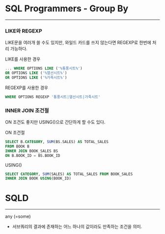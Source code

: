 # SQL Programmers - Group By

---

### LIKE와 REGEXP
LIKE문을 여러개 쓸 수도 있지만, 와일드 카드를 쓰지 않는다면 
REGEXP로 한번에 처리 가능하다. 

LIKE를 사용한 경우
```SQL
... WHERE OPTIONS LIKE ('%통풍시트%')
OR OPTIONS LIKE ('%열선시트%')
OR OPTIONS LIKE ('%가죽시트%')
```
REGEXP를 사용한 경우
```SQL
WHERE OPTIONS REGEXP '통풍시트|열선시트|가죽시트'
```

### INNER JOIN 조건절
ON 조건도 좋지만 USING()으로 간단하게 할 수도 있다. 

ON 조건절
```SQL
SELECT B.CATEGORY, SUM(BS.SALES) AS TOTAL_SALES
FROM BOOK B
INNER JOIN BOOK_SALES BS
ON B.BOOK_ID = BS.BOOK_ID
```
USING()
```SQL
SELECT CATEGORY, SUM(SALES) AS TOTAL_SALES FROM BOOK_SALES
INNER JOIN BOOK USING(BOOK_ID)
```


# SQLD 

---

any (=some)
- 서브쿼리의 결과에 존재하는 어느 하나의 값이라도 만족하는 조건을 의미.